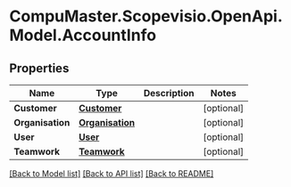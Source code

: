 
# CompuMaster.Scopevisio.OpenApi.Model.AccountInfo

## Properties

Name | Type | Description | Notes
------------ | ------------- | ------------- | -------------
**Customer** | [**Customer**](Customer.md) |  | [optional] 
**Organisation** | [**Organisation**](Organisation.md) |  | [optional] 
**User** | [**User**](User.md) |  | [optional] 
**Teamwork** | [**Teamwork**](Teamwork.md) |  | [optional] 

[[Back to Model list]](../README.md#documentation-for-models)
[[Back to API list]](../README.md#documentation-for-api-endpoints)
[[Back to README]](../README.md)

